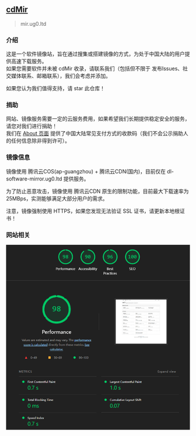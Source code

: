 ## [cdMir](https://mir.ug0.ltd)  
> mir.ug0.ltd

### 介绍
这是一个软件镜像站，旨在通过搜集或搭建镜像的方式，为处于中国大陆的用户提供高速下载服务。  
如果您需要软件并未被 cdMir 收录，请联系我们（包括但不限于 发布Issues、社交媒体联系、邮箱联系），我们会考虑并添加。  

如果您认为我们值得支持，请 star 此仓库！

### 捐助
网站、镜像服务需要一定的云服务费用，如果希望我们长期提供稳定安全的服务，请您对我们进行捐助！  
我们在 [About 页面](https://mir.ug0.ltd/about) 提供了中国大陆常见支付方式的收款码（我们不会公示捐助人的任何信息除非得到许可）。

### 镜像信息
镜像使用 腾讯云COS(ap-guangzhou) + 腾讯云CDN(国内)，目前仅在 dl-software-mirror.ug0.ltd 提供服务。  

为了防止恶意攻击，镜像使用 腾讯云CDN 原生的限制功能，目前最大下载速率为 25MBps，实测能够满足大部分用户的需求。

注意，镜像强制使用 HTTPS，如果您发现无法验证 SSL 证书，请更新本地根证书！  

### 网站相关
![Lighthouse](./.github/images/Snipaste_2025-01-04_15-46-26.png)
